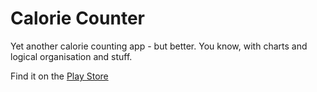 # Calorie Counter

Yet another calorie counting app - but better. You know, with charts and logical organisation and stuff.

Find it on the [Play Store](https://play.google.com/store/apps/details?id=com.dulhanjayalath.caloriecounter)
